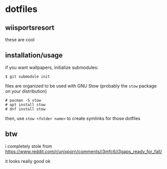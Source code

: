 # dotfiles

## wiisportsresort

these are cool

## installation/usage

if you want wallpapers, initialize submodules:

```
$ git submodule init
```

files are organized to be used with GNU Stow (probably the `stow` package on your distribution)

```
# pacman -S stow
# apt install stow
# dnf install stow
```

then, use `stow <folder name>` to create symlinks for those dotfiles

## btw

i completely stole from <https://www.reddit.com/r/unixporn/comments/j3mfc6/i3gaps_ready_for_fall/>

it looks really good ok